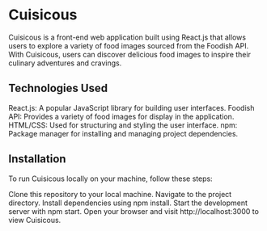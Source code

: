 # Cuisicous

Cuisicous is a front-end web application built using React.js that allows users to explore a variety of food images sourced from the Foodish API. With Cuisicous, users can discover delicious food images to inspire their culinary adventures and cravings.

## Technologies Used
React.js: A popular JavaScript library for building user interfaces.
Foodish API: Provides a variety of food images for display in the application.
HTML/CSS: Used for structuring and styling the user interface.
npm: Package manager for installing and managing project dependencies.

## Installation
To run Cuisicous locally on your machine, follow these steps:

Clone this repository to your local machine.
Navigate to the project directory.
Install dependencies using npm install.
Start the development server with npm start.
Open your browser and visit http://localhost:3000 to view Cuisicous.
